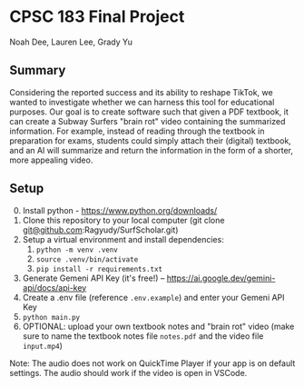 # CPSC 183 Final Project

Noah Dee, Lauren Lee, Grady Yu

## Summary 

Considering the reported success and its ability to reshape TikTok, we wanted to investigate whether we can harness this tool for educational purposes. Our goal is to create software such that given a PDF textbook, it can create a Subway Surfers "brain rot" video containing the summarized information. For example, instead of reading through the textbook in preparation for exams, students could simply attach their (digital) textbook, and an AI will summarize and return the information in the form of a shorter, more appealing video. 

## Setup

0. Install python - https://www.python.org/downloads/
1. Clone this repository to your local computer (git clone git@github.com:Ragyudy/SurfScholar.git)
2. Setup a virtual environment and install dependencies:
   1. `python -m venv .venv`
   2. `source .venv/bin/activate`
   3. `pip install -r requirements.txt`
3. Generate Gemeni API Key (it's free!) – https://ai.google.dev/gemini-api/docs/api-key
4. Create a .env file (reference `.env.example`) and enter your Gemeni API Key
5. `python main.py`
6. OPTIONAL: upload your own textbook notes and "brain rot" video (make sure to name the textbook notes file `notes.pdf` and the video file `input.mp4`)

Note: The audio does not work on QuickTime Player if your app is on default settings. The audio should work if the video is open in VSCode.
